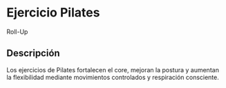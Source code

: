 # Ejercicio Pilates
 Roll-Up
## Descripción
Los ejercicios de Pilates fortalecen el core, mejoran la postura y aumentan la flexibilidad mediante movimientos controlados y respiración consciente.

